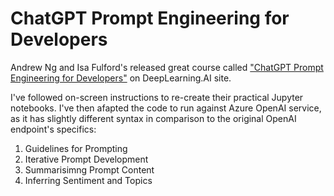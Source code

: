 # ChatGPT Prompt Engineering for Developers

Andrew Ng and Isa Fulford's released great course called ["ChatGPT Prompt Engineering for Developers"](https://www.deeplearning.ai/short-courses/chatgpt-prompt-engineering-for-developers/) on DeepLearning.AI site.

I've followed on-screen instructions to re-create their practical Jupyter notebooks. I've then afapted the code to run against Azure OpenAI service, as it has slightly different syntax in comparison to the original OpenAI endpoint's specifics:
1. Guidelines for Prompting
2. Iterative Prompt Development
3. Summarisimng Prompt Content
4. Inferring Sentiment and Topics
